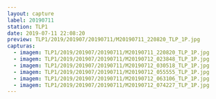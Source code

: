 ```yaml
---
layout: capture
label: 20190711
station: TLP1
date: 2019-07-11 22:08:20
preview: TLP1/2019/201907/20190711/M20190711_220820_TLP_1P.jpg
capturas:
  - imagem: TLP1/2019/201907/20190711/M20190711_220820_TLP_1P.jpg
  - imagem: TLP1/2019/201907/20190711/M20190712_023848_TLP_1P.jpg
  - imagem: TLP1/2019/201907/20190711/M20190712_030518_TLP_1P.jpg
  - imagem: TLP1/2019/201907/20190711/M20190712_055555_TLP_1P.jpg
  - imagem: TLP1/2019/201907/20190711/M20190712_063106_TLP_1P.jpg
  - imagem: TLP1/2019/201907/20190711/M20190712_074227_TLP_1P.jpg
---
```

